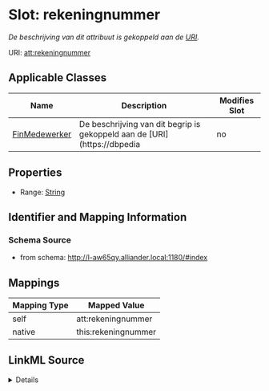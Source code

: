 

# Slot: rekeningnummer


_De beschrijving van dit attribuut is gekoppeld aan de [URI](https://dbpedia.org/page/Uniform_Resource_Identifier)._



URI: [att:rekeningnummer](https://data.alliander.com/att/rekeningnummer)



<!-- no inheritance hierarchy -->





## Applicable Classes

| Name | Description | Modifies Slot |
| --- | --- | --- |
| [FinMedewerker](FinMedewerker.md) | De beschrijving van dit begrip is gekoppeld aan de [URI](https://dbpedia |  no  |







## Properties

* Range: [String](String.md)





## Identifier and Mapping Information







### Schema Source


* from schema: http://l-aw65qy.alliander.local:1180/#index




## Mappings

| Mapping Type | Mapped Value |
| ---  | ---  |
| self | att:rekeningnummer |
| native | this:rekeningnummer |




## LinkML Source

<details>
```yaml
name: rekeningnummer
description: De beschrijving van dit attribuut is gekoppeld aan de [URI](https://dbpedia.org/page/Uniform_Resource_Identifier).
from_schema: http://l-aw65qy.alliander.local:1180/#index
rank: 1000
slot_uri: att:rekeningnummer
identifier: false
alias: rekeningnummer
domain_of:
- Fin__Medewerker
range: string

```
</details>